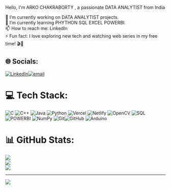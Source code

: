 Hello, I'm ARKO CHAKRABORTY , a passionate DATA ANALYTIST from India

🔭 I’m currently working on DATA ANALYTIST projects.<br>🌱 I’m currently learning PHYTHON SQL EXCEL  POWERBI.<br>📫 How to reach me: LinkedIn<br>⚡ Fun fact: I love exploring new tech and watching web series in my free time! 🎬🚀


## 🌐 Socials:
[![LinkedIn](https://img.shields.io/badge/LinkedIn-%230077B5.svg?logo=linkedin&logoColor=white)](https://www.linkedin.com/in/arko-chakraborty-042270321)[![email](https://img.shields.io/badge/Email-D14836?logo=gmail&logoColor=white)](mailto:arkochakraborty29@gmail.com)

# 💻 Tech Stack:
![C](https://img.shields.io/badge/c-%2300599C.svg?style=for-the-badge&logo=c&logoColor=white) ![C++](https://img.shields.io/badge/c++-%2300599C.svg?style=for-the-badge&logo=c%2B%2B&logoColor=white)  ![Java](https://img.shields.io/badge/java-%23ED8B00.svg?style=for-the-badge&logo=openjdk&logoColor=white)  ![Python](https://img.shields.io/badge/python-3670A0?style=for-the-badge&logo=python&logoColor=ffdd54) ![Vercel](https://img.shields.io/badge/vercel-%23000000.svg?style=for-the-badge&logo=vercel&logoColor=white) ![Netlify](https://img.shields.io/badge/netlify-%23000000.svg?style=for-the-badge&logo=netlify&logoColor=#00C7B7) ![OpenCV](https://img.shields.io/badge/opencv-%23white.svg?style=for-the-badge&logo=opencv&logoColor=white) ![SQL](https://img.shields.io/badge/sql-4479A1.svg?style=for-the-badge&logo=sql&logoColor=white) ![POWERBI](https://img.shields.io/badge/POWERBI-%23EE4C2C.svg?style=for-the-badge&logo=POWERBI&logoColor=white) ![NumPy](https://img.shields.io/badge/numpy-%23013243.svg?style=for-the-badge&logo=numpy&logoColor=white)  ![Git](https://img.shields.io/badge/git-%23F05033.svg?style=for-the-badge&logo=git&logoColor=white)![GitHub](https://img.shields.io/badge/github-%23121011.svg?style=for-the-badge&logo=github&logoColor=white) ![Arduino](https://img.shields.io/badge/-Arduino-00979D?style=for-the-badge&logo=Arduino&logoColor=white)
# 📊 GitHub Stats:
![](https://github-readme-stats.vercel.app/api?username=ARKO-04&theme=dark&hide_border=false&include_all_commits=false&count_private=false)<br/>
![](https://github-readme-streak-stats.herokuapp.com/?user=ARKO-04&theme=dark&hide_border=false)<br/>
![](https://github-readme-stats.vercel.app/api/top-langs/?username=ARKO-04&theme=dark&hide_border=false&include_all_commits=false&count_private=false&layout=compact)

---
[![](https://visitcount.itsvg.in/api?id=ARKO-04&icon=0&color=0)](https://visitcount.itsvg.in)

<!-- Proudly created with GPRM ( https://gprm.itsvg.in ) -->
